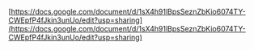 [https://docs.google.com/document/d/1sX4h91lBpsSeznZbKio6074TY-CWEpfP4fJkin3unUo/edit?usp=sharing](https://docs.google.com/document/d/1sX4h91lBpsSeznZbKio6074TY-CWEpfP4fJkin3unUo/edit?usp=sharing)

